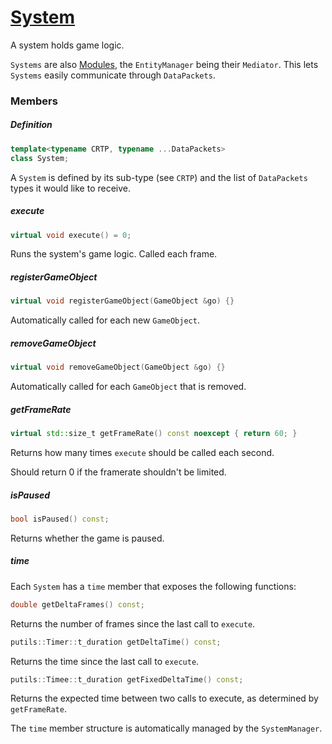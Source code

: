 # [System](System.hpp)

A system holds game logic.

`Systems` are also [Modules](https://github.com/phiste/putils/blob/master/mediator/README.md), the `EntityManager` being their `Mediator`. This lets `Systems` easily communicate through `DataPackets`.

### Members

##### Definition

```cpp
template<typename CRTP, typename ...DataPackets>
class System;
```

A `System` is defined by its sub-type (see `CRTP`) and the list of `DataPackets` types it would like to receive.

##### execute

```cpp
virtual void execute() = 0;
```
Runs the system's game logic. Called each frame.

##### registerGameObject

```cpp
virtual void registerGameObject(GameObject &go) {}
```
Automatically called for each new `GameObject`.

##### removeGameObject

```cpp
virtual void removeGameObject(GameObject &go) {}
```
Automatically called for each `GameObject` that is removed.

##### getFrameRate

```cpp
virtual std::size_t getFrameRate() const noexcept { return 60; }
```
Returns how many times `execute` should be called each second.

Should return 0 if the framerate shouldn't be limited.

##### isPaused

```cpp
bool isPaused() const;
```

Returns whether the game is paused.

##### time

Each `System` has a `time` member that exposes the following functions:

```cpp
double getDeltaFrames() const;
```
Returns the number of frames since the last call to `execute`.

```cpp
putils::Timer::t_duration getDeltaTime() const;
```
Returns the time since the last call to `execute`.

```cpp
putils::Timee::t_duration getFixedDeltaTime() const;
```
Returns the expected time between two calls to execute, as determined by `getFrameRate`.

The `time` member structure is automatically managed by the `SystemManager`.

